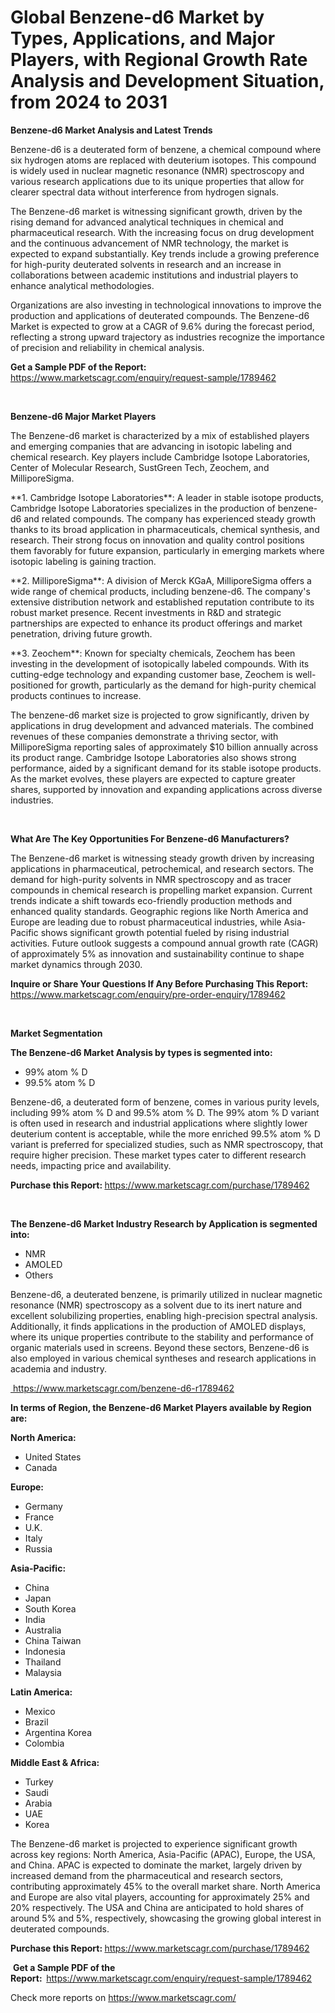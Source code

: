 <p><h1>Global Benzene-d6 Market by Types, Applications, and Major Players, with Regional Growth Rate Analysis and Development Situation, from 2024 to 2031</h1></p><p><strong>Benzene-d6 Market Analysis and Latest Trends</strong></p>
<p><p>Benzene-d6 is a deuterated form of benzene, a chemical compound where six hydrogen atoms are replaced with deuterium isotopes. This compound is widely used in nuclear magnetic resonance (NMR) spectroscopy and various research applications due to its unique properties that allow for clearer spectral data without interference from hydrogen signals.</p><p>The Benzene-d6 market is witnessing significant growth, driven by the rising demand for advanced analytical techniques in chemical and pharmaceutical research. With the increasing focus on drug development and the continuous advancement of NMR technology, the market is expected to expand substantially. Key trends include a growing preference for high-purity deuterated solvents in research and an increase in collaborations between academic institutions and industrial players to enhance analytical methodologies.</p><p>Organizations are also investing in technological innovations to improve the production and applications of deuterated compounds. The Benzene-d6 Market is expected to grow at a CAGR of 9.6% during the forecast period, reflecting a strong upward trajectory as industries recognize the importance of precision and reliability in chemical analysis.</p></p>
<p><strong>Get a Sample PDF of the Report:&nbsp;</strong> <a href="https://www.marketscagr.com/enquiry/request-sample/1789462?utm_campaign=1999&utm_medium=2&utm_source=Github&utm_content=ia&utm_term=27122024&utm_id=benzene-d6">https://www.marketscagr.com/enquiry/request-sample/1789462</a></p>
<p>&nbsp;</p>
<p><strong>Benzene-d6 Major Market Players</strong></p>
<p><p>The Benzene-d6 market is characterized by a mix of established players and emerging companies that are advancing in isotopic labeling and chemical research. Key players include Cambridge Isotope Laboratories, Center of Molecular Research, SustGreen Tech, Zeochem, and MilliporeSigma.</p><p>**1. Cambridge Isotope Laboratories**: A leader in stable isotope products, Cambridge Isotope Laboratories specializes in the production of benzene-d6 and related compounds. The company has experienced steady growth thanks to its broad application in pharmaceuticals, chemical synthesis, and research. Their strong focus on innovation and quality control positions them favorably for future expansion, particularly in emerging markets where isotopic labeling is gaining traction.</p><p>**2. MilliporeSigma**: A division of Merck KGaA, MilliporeSigma offers a wide range of chemical products, including benzene-d6. The company's extensive distribution network and established reputation contribute to its robust market presence. Recent investments in R&D and strategic partnerships are expected to enhance its product offerings and market penetration, driving future growth.</p><p>**3. Zeochem**: Known for specialty chemicals, Zeochem has been investing in the development of isotopically labeled compounds. With its cutting-edge technology and expanding customer base, Zeochem is well-positioned for growth, particularly as the demand for high-purity chemical products continues to increase. </p><p>The benzene-d6 market size is projected to grow significantly, driven by applications in drug development and advanced materials. The combined revenues of these companies demonstrate a thriving sector, with MilliporeSigma reporting sales of approximately $10 billion annually across its product range. Cambridge Isotope Laboratories also shows strong performance, aided by a significant demand for its stable isotope products. As the market evolves, these players are expected to capture greater shares, supported by innovation and expanding applications across diverse industries.</p></p>
<p>&nbsp;</p>
<p><strong>What Are The Key Opportunities For Benzene-d6 Manufacturers?</strong></p>
<p><p>The Benzene-d6 market is witnessing steady growth driven by increasing applications in pharmaceutical, petrochemical, and research sectors. The demand for high-purity solvents in NMR spectroscopy and as tracer compounds in chemical research is propelling market expansion. Current trends indicate a shift towards eco-friendly production methods and enhanced quality standards. Geographic regions like North America and Europe are leading due to robust pharmaceutical industries, while Asia-Pacific shows significant growth potential fueled by rising industrial activities. Future outlook suggests a compound annual growth rate (CAGR) of approximately 5% as innovation and sustainability continue to shape market dynamics through 2030.</p></p>
<p><strong>Inquire or Share Your Questions If Any Before Purchasing This Report:</strong> <a href="https://www.marketscagr.com/enquiry/pre-order-enquiry/1789462?utm_campaign=1999&utm_medium=2&utm_source=Github&utm_content=ia&utm_term=27122024&utm_id=benzene-d6">https://www.marketscagr.com/enquiry/pre-order-enquiry/1789462</a></p>
<p>&nbsp;</p>
<p><strong>Market Segmentation</strong></p>
<p><strong>The Benzene-d6 Market Analysis by types is segmented into:</strong></p>
<p><ul><li>99% atom % D</li><li>99.5% atom % D</li></ul></p>
<p><p>Benzene-d6, a deuterated form of benzene, comes in various purity levels, including 99% atom % D and 99.5% atom % D. The 99% atom % D variant is often used in research and industrial applications where slightly lower deuterium content is acceptable, while the more enriched 99.5% atom % D variant is preferred for specialized studies, such as NMR spectroscopy, that require higher precision. These market types cater to different research needs, impacting price and availability.</p></p>
<p><strong>Purchase this Report:&nbsp;</strong><a href="https://www.marketscagr.com/purchase/1789462?utm_campaign=1999&utm_medium=2&utm_source=Github&utm_content=ia&utm_term=27122024&utm_id=benzene-d6">https://www.marketscagr.com/purchase/1789462</a></p>
<p>&nbsp;</p>
<p><strong>The Benzene-d6 Market Industry Research by Application is segmented into:</strong></p>
<p><ul><li>NMR</li><li>AMOLED</li><li>Others</li></ul></p>
<p><p>Benzene-d6, a deuterated benzene, is primarily utilized in nuclear magnetic resonance (NMR) spectroscopy as a solvent due to its inert nature and excellent solubilizing properties, enabling high-precision spectral analysis. Additionally, it finds applications in the production of AMOLED displays, where its unique properties contribute to the stability and performance of organic materials used in screens. Beyond these sectors, Benzene-d6 is also employed in various chemical syntheses and research applications in academia and industry.</p></p>
<p><a href="https://www.marketscagr.com/benzene-d6-r1789462?utm_campaign=1999&utm_medium=2&utm_source=Github&utm_content=ia&utm_term=27122024&utm_id=benzene-d6">&nbsp;https://www.marketscagr.com/benzene-d6-r1789462</a></p>
<p><strong>In terms of Region, the Benzene-d6 Market Players available by Region are:</strong></p>
<p>
    <p> <strong> North America: </strong>
        <ul>
            <li>United States</li>
            <li>Canada</li>
        </ul>
        </p> 
    <p> <strong> Europe: </strong>
        <ul>
            <li>Germany</li>
            <li>France</li>
            <li>U.K.</li>
            <li>Italy</li>
            <li>Russia</li>
        </ul>
        </p> 
    <p> <strong> Asia-Pacific: </strong>
        <ul>
            <li>China</li>
            <li>Japan</li>
            <li>South Korea</li>
            <li>India</li>
            <li>Australia</li>
            <li>China Taiwan</li>
            <li>Indonesia</li>
            <li>Thailand</li>
            <li>Malaysia</li>
        </ul>
        </p> 
    <p> <strong> Latin America: </strong>
        <ul>
            <li>Mexico</li>
            <li>Brazil</li>
            <li>Argentina Korea</li>
            <li>Colombia</li>
        </ul>
        </p> 
    <p> <strong> Middle East & Africa: </strong>
        <ul>
            <li>Turkey</li>
            <li>Saudi</li>
            <li>Arabia</li>
            <li>UAE</li>
            <li>Korea</li>
        </ul>
    </p>
    </p>
<p><p>The Benzene-d6 market is projected to experience significant growth across key regions: North America, Asia-Pacific (APAC), Europe, the USA, and China. APAC is expected to dominate the market, largely driven by increased demand from the pharmaceutical and research sectors, contributing approximately 45% to the overall market share. North America and Europe are also vital players, accounting for approximately 25% and 20% respectively. The USA and China are anticipated to hold shares of around 5% and 5%, respectively, showcasing the growing global interest in deuterated compounds.</p></p>
<p><strong>Purchase this Report: </strong><a href="https://www.marketscagr.com/purchase/1789462?utm_campaign=1999&utm_medium=2&utm_source=Github&utm_content=ia&utm_term=27122024&utm_id=benzene-d6">https://www.marketscagr.com/purchase/1789462</a></p>
<p>&nbsp;<strong>Get a Sample PDF of the Report:&nbsp;&nbsp;</strong><a href="https://www.marketscagr.com/enquiry/request-sample/1789462?utm_campaign=1999&utm_medium=2&utm_source=Github&utm_content=ia&utm_term=27122024&utm_id=benzene-d6">https://www.marketscagr.com/enquiry/request-sample/1789462</a></p>
<p><strong></strong></p>
<p>Check more reports on <a href="https://www.marketscagr.com/?utm_campaign=1999&utm_medium=2&utm_source=Github&utm_content=ia&utm_term=27122024&utm_id=benzene-d6">https://www.marketscagr.com/</a></p>